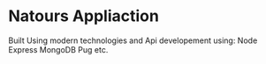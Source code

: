 # Natours Appliaction

Built Using modern technologies and Api developement using: Node Express MongoDB Pug etc.